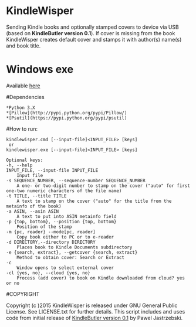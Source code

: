 # KindleWisper

Sending Kindle books and optionally stamped covers to device via USB (based on **KindleButler version 0.1**).
If cover is missing from the book KindleWisper creates default cover and stamps it with 
author(s) name(s) and book title.

# Windows exe

Available [here](https://github.com/knigophil/KindleWisper/releases)


#Dependencies

    *Python 3.X
    *[Pillow](http://pypi.python.org/pypi/Pillow/)
    *[Psutil](https://pypi.python.org/pypi/psutil)
    
#How to run:

    kindlewisper.cmd [--input-file]<INPUT_FILE> [keys]
     or
    kindlewisper.exe [--input-file]<INPUT_FILE> [keys]

    Optional keys:
	-h, --help 
    INPUT_FILE, --input-file INPUT_FILE 
        Input file 
    -s SEQUENCE_NUMBER, --sequence-number SEQUENCE_NUMBER 
        A one- or two-digit number to stamp on the cover ("auto" for first one-two numeric characters of the file name) 
    -t TITLE, --title TITLE 
        A text to stamp on the cover ("auto" for the title from the metainfo of the book) 
    -a ASIN, --asin ASIN 
        A text to put into ASIN metainfo field 
    -p {top, bottom}, --position {top, bottom} 
        Position of the stamp 
    -m {pc, reader} --mode[pc, reader] 
        Copy book either to PC or to e-reader 
    -d DIRECTORY,--directory DIRECTORY 
        Places book to Kindle Documents subdirectory 
    -e {search, extract}, --getcover {search, extract} 
        Method to obtain cover: Search or Extract 
    -c 
        Window opens to select external cover 
    -cl {yes, no}, --cloud {yes, no} 
        Process (add cover) to book on Kindle downloaded from cloud? yes or no

#COPYRIGHT

Copyright (c )2015 KindleWisper is released under GNU General Public License. See LICENSE.txt for further details.
This script includes and uses code from initial release of [KindleButler version 0.1](https://github.com/AcidWeb/KindleButler) by Pawel Jastrzebski.  
